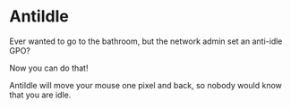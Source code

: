 # AntiIdle

Ever wanted to go to the bathroom, but the network admin set an anti-idle GPO?

Now you can do that!

AntiIdle will move your mouse one pixel and back, so nobody would know that you are idle.
